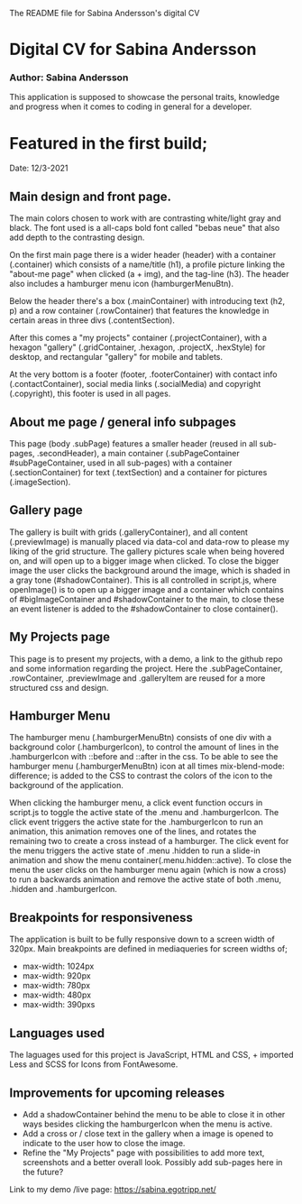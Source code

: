 The README file for Sabina Andersson's digital CV

# Digital CV for Sabina Andersson
### Author: Sabina Andersson

This application is supposed to showcase the personal traits, knowledge and progress when it comes to coding in general for a developer. 


# Featured in the first build;
Date: 12/3-2021
## Main design and front page.
The main colors chosen to work with are contrasting white/light gray and black. 
The font used is a all-caps bold font called "bebas neue" that also add depth to the contrasting design.

On the first main page there is a wider header (header) with a container (.container) which consists of a name/title (h1), a profile picture linking the "about-me page" when clicked (a + img), and the tag-line (h3). The header also includes a hamburger menu icon (hamburgerMenuBtn).

Below the header there's a box (.mainContainer) with introducing text (h2, p) and a row container (.rowContainer) that features the knowledge in certain areas in three divs (.contentSection).

After this comes a "my projects" container (.projectContainer), with a hexagon "gallery" (.gridContainer, .hexagon, .projectX, .hexStyle) for desktop, and rectangular "gallery" for mobile and tablets. 

At the very bottom is a footer (footer, .footerContainer) with contact info (.contactContainer), social media links (.socialMedia) and copyright (.copyright), this footer is used in all pages.

## About me page / general info subpages
This page (body .subPage) features a smaller header (reused in all sub-pages, .secondHeader), a main container (.subPageContainer #subPageContainer, used in all sub-pages) with a container (.sectionContainer) for text (.textSection) and a container for pictures (.imageSection).

## Gallery page
The gallery is built with grids (.galleryContainer), and all content (.previewImage) is manually placed via data-col and data-row to please my liking of the grid structure.
The gallery pictures scale when being hovered on, and will open up to a bigger image when clicked. 
To close the bigger image the user clicks the background around the image, which is shaded in a gray tone (#shadowContainer). 
This is all controlled in script.js, where openImage() is to open up a bigger image and a container which contains of #bigImageContainer and #shadowContainer to the main, to close these an event listener is added to the #shadowContainer to close container().

## My Projects page
This page is to present my projects, with a demo, a link to the github repo and some information regarding the project. 
Here the .subPageContainer, .rowContainer, .previewImage and .galleryItem are reused for a more structured css and design.

## Hamburger Menu
The hamburger menu (.hamburgerMenuBtn) consists of one div with a background color (.hamburgerIcon), to control the amount of lines in the .hamburgerIcon with ::before and ::after in the css. To be able to see the hamburger menu (.hamburgerMenuBtn) icon at all times mix-blend-mode: difference; is added to the CSS to contrast the colors of the icon to the background of the application.

When clicking the hamburger menu, a click event function occurs in script.js to toggle the active state of the .menu and .hamburgerIcon. The click event triggers the active state for the .hamburgerIcon to run an animation, this animation removes one of the lines, and rotates the remaining two to create a cross instead of a hamburger. The click event for the menu triggers the active state of .menu .hidden to run a slide-in animation and show the menu container(.menu.hidden::active).
To close the menu the user clicks on the hamburger menu again (which is now a cross) to run a backwards animation and remove the active state of both .menu, .hidden and .hamburgerIcon.

## Breakpoints for responsiveness
The application is built to be fully responsive down to a screen width of 320px.
Main breakpoints are defined in mediaqueries for screen widths of;
- max-width: 1024px
- max-width: 920px
- max-width: 780px
- max-width: 480px
- max-width: 390pxs

## Languages used
The laguages used for this project is JavaScript, HTML and CSS, + imported Less and SCSS for Icons from FontAwesome.

## Improvements for upcoming releases
- Add a shadowContainer behind the menu to be able to close it in other ways besides clicking the hamburgerIcon when the menu is active.
- Add a cross or / close text in the gallery when a image is opened to indicate to the user how to close the image.
- Refine the "My Projects" page with possibilities to add more text, screenshots and a better overall look. Possibly add sub-pages here in the future?

Link to my demo /live page: https://sabina.egotripp.net/




